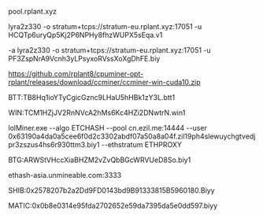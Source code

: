 
pool.rplant.xyz

lyra2z330 -o stratum+tcps://stratum-eu.rplant.xyz:17051 -u HCQTp6uryQp5Kj2P6NPHy8fhzWUPX5sEqa.v1

-a lyra2z330 -o stratum+tcps://stratum-eu.rplant.xyz:17051 -u PF3ZspNrA9Vcnh3yLPsyxoRVssXoXgDhFE.biy

https://github.com/rplant8/cpuminer-opt-rplant/releases/download/ccminer/ccminer-win-cuda10.zip

 BTT:TB8Hq1ioYTyCgicGznc9LHaU5hHBk1zY3L.btt1

  WIN:TCM1HZjJV2RnNVcA2hMs6Kc4HZi2DNwtrN.win1

  lolMiner.exe --algo ETCHASH --pool cn.ezil.me:14444 --user 0x63190a4da0a5cee6f0d2c3302abdf07a50a8a04f.zil19ph4slewuychgtvedjpr3zszus4hs6r930ttm3.biy1 --ethstratum ETHPROXY 

  BTG:ARWStVHccXiaBHZM2vZvQbBGcWRVUeD8So.biy1

 ethash-asia.unmineable.com:3333

  SHIB:0x2578207b2a2Dd9FD0143bd9B91333815B5960180.Biyy

 MATIC:0x0b8e0314e95fda2702652e59da7395da5e0dd597.biyy
